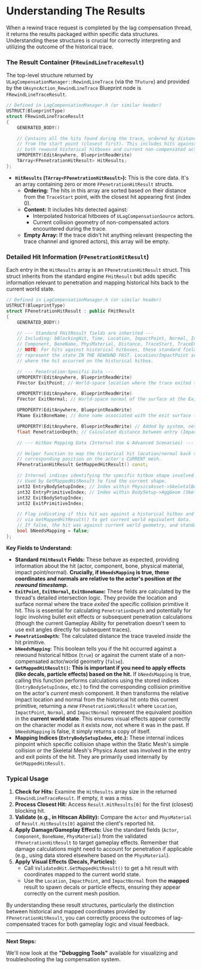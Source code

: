 # Understanding The Results

When a rewind trace request is completed by the lag compensation thread, it returns the results packaged within specific data structures. Understanding these structures is crucial for correctly interpreting and utilizing the outcome of the historical trace.

### The Result Container (`FRewindLineTraceResult`)

The top-level structure returned by `ULagCompensationManager::RewindLineTrace` (via the `TFuture`) and provided by the `UAsyncAction_RewindLineTrace` Blueprint node is `FRewindLineTraceResult`.

```cpp
// Defined in LagCompensationManager.h (or similar header)
USTRUCT(BlueprintType)
struct FRewindLineTraceResult
{
    GENERATED_BODY()

    // Contains all the hits found during the trace, ordered by distance
    // from the start point (closest first). This includes hits against
    // both rewound historical hitboxes and current non-compensated actors.
    UPROPERTY(EditAnywhere, BlueprintReadWrite)
    TArray<FPenetrationHitResult> HitResults;
};
```

* **`HitResults` (`TArray<FPenetrationHitResult>`):** This is the core data. It's an array containing zero or more `FPenetrationHitResult` structs.
  * **Ordering:** The hits in this array are sorted based on their distance from the `TraceStart` point, with the closest hit appearing first (index 0).
  * **Content:** It includes hits detected against:
    * Interpolated historical hitboxes of `ULagCompensationSource` actors.
    * Current collision geometry of non-compensated actors encountered during the trace.
  * **Empty Array:** If the trace didn't hit anything relevant (respecting the trace channel and ignored actors), this array will be empty.

### Detailed Hit Information (`FPenetrationHitResult`)

Each entry in the `HitResults` array is an `FPenetrationHitResult` struct. This struct inherits from the standard engine `FHitResult` but adds specific information relevant to penetration and mapping historical hits back to the current world state.

```cpp
// Defined in LagCompensationManager.h (or similar header)
USTRUCT(BlueprintType)
struct FPenetrationHitResult : public FHitResult
{
    GENERATED_BODY()

    // --- Standard FHitResult fields are inherited ---
    // Including: bBlockingHit, Time, Location, ImpactPoint, Normal, ImpactNormal,
    // Component, BoneName, PhysMaterial, Distance, TraceStart, TraceEnd, etc.
    // NOTE: For hits against historical hitboxes, these standard fields
    // represent the state IN THE REWOUND PAST. Location/ImpactPoint are
    // where the hit occurred on the historical hitbox.

    // --- Penetration-Specific Data ---
    UPROPERTY(EditAnywhere, BlueprintReadWrite)
    FVector ExitPoint; // World-space location where the trace exited the hit primitive.

    UPROPERTY(EditAnywhere, BlueprintReadWrite)
    FVector ExitNormal; // World-space normal of the surface at the ExitPoint.

    UPROPERTY(EditAnywhere, BlueprintReadWrite)
    FName ExitBoneName; // Bone name associated with the exit surface (if skeletal).

    UPROPERTY(EditAnywhere, BlueprintReadWrite) // Added by system, not configurable
    float PenetrationDepth; // Calculated distance between entry (ImpactPoint) and ExitPoint.

    // --- Hitbox Mapping Data (Internal Use & Advanced Scenarios) ---

    // Helper function to map the historical hit location/normal back to the
    // corresponding position on the actor's CURRENT mesh.
    FPenetrationHitResult GetMappedHitResult() const;

    // Internal indices identifying the specific hitbox shape involved in the hit.
    // Used by GetMappedHitResult to find the current shape.
    int32 EntryBodySetupIndex; // Index within PhysicsAsset->SkeletalBodySetups (Skeletal)
    int32 EntryPrimitiveIndex; // Index within BodySetup->AggGeom (Skeletal) or StaticMesh->BodySetup->AggGeom (Static)
    int32 ExitBodySetupIndex;
    int32 ExitPrimitiveIndex;

    // Flag indicating if this hit was against a historical hitbox and needs mapping
    // via GetMappedHitResult() to get current world equivalent data.
    // If false, the hit was against current world geometry, and standard FHitResult fields are current.
    bool bNeedsMapping = false;
};
```

**Key Fields to Understand:**

* **Standard `FHitResult` Fields:** These behave as expected, providing information about the hit (actor, component, bone, physical material, impact point/normal). **Crucially, if `bNeedsMapping` is true, these coordinates and normals are relative to the actor's position&#x20;**_**at the rewound timestamp**_**.**
* **`ExitPoint`, `ExitNormal`, `ExitBoneName`:** These fields are calculated by the thread's detailed intersection logic. They provide the location and surface normal where the trace _exited_ the specific collision primitive it hit. This is essential for calculating `PenetrationDepth` and potentially for logic involving bullet exit effects or subsequent penetration calculations (though the current Gameplay Ability for penetration doesn't seem to use exit angles directly for subsequent traces).
* **`PenetrationDepth`:** The calculated distance the trace traveled _inside_ the hit primitive.
* **`bNeedsMapping`:** This boolean tells you if the hit occurred against a rewound historical hitbox (`true`) or against the current state of a non-compensated actor/world geometry (`false`).
* **`GetMappedHitResult()`:** **This is important if you need to apply effects (like decals, particle effects) based on the hit.** If `bNeedsMapping` is true, calling this function performs calculations using the stored indices (`EntryBodySetupIndex`, etc.) to find the corresponding collision primitive on the actor's _current_ mesh component. It then transforms the relative impact location and normal from the historical hit onto this current primitive, returning a _new_ `FPenetrationHitResult` where `Location`, `ImpactPoint`, `Normal`, and `ImpactNormal` represent the equivalent position in the **current world state**. This ensures visual effects appear correctly on the character model as it exists _now_, not where it was in the past. If `bNeedsMapping` is false, it simply returns a copy of itself.
* **Mapping Indices (`EntryBodySetupIndex`, etc.):** These internal indices pinpoint which specific collision shape within the Static Mesh's simple collision or the Skeletal Mesh's Physics Asset was involved in the entry and exit points of the hit. They are primarily used internally by `GetMappedHitResult`.

### Typical Usage

1. **Check for Hits:** Examine the `HitResults` array size in the returned `FRewindLineTraceResult`. If empty, it was a miss.
2. **Process Closest Hit:** Access `Result.HitResults[0]` for the first (closest) blocking hit.
3. **Validate (e.g., in Hitscan Ability):** Compare the `Actor` and `PhysMaterial` of `Result.HitResults[0]` against the client's reported hit.
4. **Apply Damage/Gameplay Effects:** Use the standard fields (`Actor`, `Component`, `BoneName`, `PhysMaterial`) from the validated `FPenetrationHitResult` to target gameplay effects. Remember that damage calculations might need to account for penetration if applicable (e.g., using data stored elsewhere based on the `PhysMaterial`).
5. **Apply Visual Effects (Decals, Particles):**
   * Call `ValidatedHit.GetMappedHitResult()` to get a hit result with coordinates mapped to the current world state.
   * Use the `Location`, `ImpactPoint`, and `ImpactNormal` from the **mapped** result to spawn decals or particle effects, ensuring they appear correctly on the current mesh position.

By understanding these result structures, particularly the distinction between historical and mapped coordinates provided by `FPenetrationHitResult`, you can correctly process the outcomes of lag-compensated traces for both gameplay logic and visual feedback.

***

**Next Steps:**

We'll now look at the **"Debugging Tools"** available for visualizing and troubleshooting the lag compensation system.

